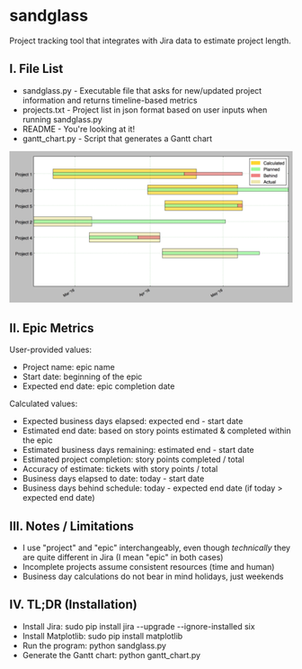 # sandglass
Project tracking tool that integrates with Jira data to estimate project length.

I. File List
-------------------------
* sandglass.py - Executable file that asks for new/updated project information and returns timeline-based metrics
* projects.txt - Project list in json format based on user inputs when running sandglass.py
* README - You're looking at it!
* gantt_chart.py - Script that generates a Gantt chart

![Example Gantt Chart](example_gantt_chart.png?raw=true "Example Gantt Chart")

II. Epic Metrics
-------------------------
User-provided values:
* Project name: epic name
* Start date: beginning of the epic
* Expected end date: epic completion date

Calculated values:
* Expected business days elapsed: expected end - start date
* Estimated end date: based on story points estimated & completed within the epic
* Estimated business days remaining: estimated end - start date
* Estimated project completion: story points completed / total
* Accuracy of estimate: tickets with story points / total
* Business days elapsed to date: today - start date
* Business days behind schedule: today - expected end date (if today > expected end date)

III. Notes / Limitations
-------------------------
* I use "project" and "epic" interchangeably, even though *technically* they are quite different in Jira (I mean "epic" in both cases)
* Incomplete projects assume consistent resources (time and human)
* Business day calculations do not bear in mind holidays, just weekends

IV. TL;DR (Installation)
-------------------------
* Install Jira: sudo pip install jira --upgrade --ignore-installed six
* Install Matplotlib: sudo pip install matplotlib
* Run the program: python sandglass.py
* Generate the Gantt chart: python gantt_chart.py